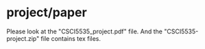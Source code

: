 # project/paper

Please look at the "CSCI5535_project.pdf" file. And the "CSCI5535-project.zip" file contains tex files.